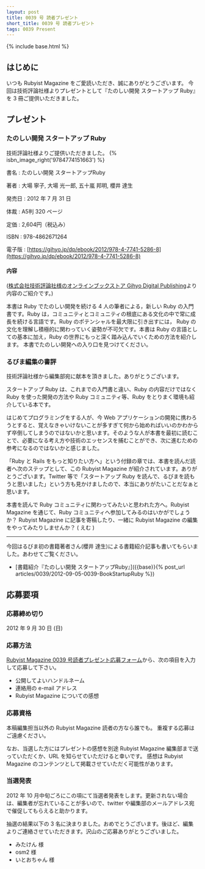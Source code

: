 ```yaml
---
layout: post
title: 0039 号 読者プレゼント
short_title: 0039 号 読者プレゼント
tags: 0039 Present
---
```

{% include base.html %}


## はじめに

いつも Rubyist Magazine をご愛読いただき、誠にありがとうございます。
今回は技術評論社様よりプレゼントとして『たのしい開発 スタートアップ Ruby』を 3 冊ご提供いただきました。

## プレゼント

### たのしい開発 スタートアップ Ruby

技術評論社様よりご提供いただきました。
{% isbn_image_right('9784774151663') %}

書名
: たのしい開発 スタートアップRuby

著者
: 大場 寧子, 大場 光一郎, 五十嵐 邦明, 櫻井 達生

発売日
: 2012 年 7 月 31 日

体裁
:  A5判 320 ページ

定価
: 2,604円（税込み）

ISBN
: 978-4862671264

電子版
: [https://gihyo.jp/dp/ebook/2012/978-4-7741-5286-8](https://gihyo.jp/dp/ebook/2012/978-4-7741-5286-8)

#### 内容

([株式会社技術評論社様のオンラインブックストア Gihyo Digital Publishing](http://www.wgn.co.jp/store/dat/3241/)より内容のご紹介です。)

本書は Ruby でたのしい開発を続ける 4 人の筆者による，新しい Ruby の入門書です。Ruby は，コミュニティとコミュニティの根底にある文化の中で常に成長を続ける言語です。Ruby のポテンシャルを最大限に引き出すには， Ruby の文化を理解し積極的に関わっていく姿勢が不可欠です。本書は Ruby の言語としての基本に加え，Ruby の世界にもっと深く踏み込んでいくための方法を紹介します。
本書でたのしい開発への入り口を見つけてください。

### るびま編集の書評

技術評論社様から編集部宛に献本を頂きました。ありがとうございます。

スタートアップ Ruby は、これまでの入門書と違い、Ruby の内容だけではなく Ruby を使った開発の方法や Ruby コミュニティ等、Ruby をとりまく環境も紹介している本です。

はじめてプログラミングをする人が、今 Web アプリケーションの開発に携わろうとすると、覚えなきゃいけないことが多すぎて何から始めればいいのかわからず卒倒してしまうのではないかと思います。そのような人が本書を最初に読むことで、必要になる考え方や技術のエッセンスを捕むことができ、次に進むための参考になるのではないかと感じました。

「Ruby と Rails をもっと知りたい方へ」という付録の章では、本書を読んだ読者へ次のステップとして、この Rubyist Magazine が紹介されています。ありがとうございます。Twitter 等で「スタートアップ Ruby を読んで、るびまを読もうと思いました」という方も見かけましたので、本当にありがたいことだなぁと思います。

本書を読んで Ruby コミュニティに関わってみたいと思われた方へ。Rubyist Magazine を通じて、Ruby コミュニティへ参加してみるのはいかがでしょうか？ Rubyist Magazine に記事を寄稿したり、一緒に Rubyist Magazine の編集をやってみたりしませんか？ ( えむ )

----
今回はるびま初の書籍著者さん(櫻井 達生)による書籍紹介記事も書いてもらいました。あわせてご覧ください。 

* [書籍紹介『たのしい開発 スタートアップRuby』]({{base}}{% post_url articles/0039/2012-09-05-0039-BookStartupRuby %})


## 応募要項

### 応募締め切り

2012 年 9 月 30 日 (日)

### 応募方法

[Rubyist Magazine 0039 号読者プレゼント応募フォーム](https://docs.google.com/spreadsheet/viewform?formkey=dDRKbGtDdm1hVzMxQ1lvdGFfUWxwV2c6MQ)から、次の項目を入力して応募して下さい。

* 公開してよいハンドルネーム
* 連絡用の e-mail アドレス
* Rubyist Magazine についての感想


### 応募資格

本稿編集担当以外の Rubyist Magazine 読者の方なら誰でも。
重複する応募はご遠慮ください。

なお、当選した方にはプレゼントの感想を別途 Rubyist Magazine
編集部まで送っていただくか、URL を知らせていただけると幸いです。
感想は Rubyist Magazine のコンテンツとして掲載させていただく可能性があります。

### 当選発表

2012 年 10 月中旬ごろにこの項にて当選者発表をします。更新されない場合は、編集者が忘れていることが多いので、twitter や編集部のメールアドレス宛で催促してもらえると助かります。

抽選の結果以下の 3 名に決まりました。おめでとうございます。後ほど、編集よりご連絡させていただきます。沢山のご応募ありがとうございました。

* みたけん 様
* osm2 様
* いとおちゃん 様



